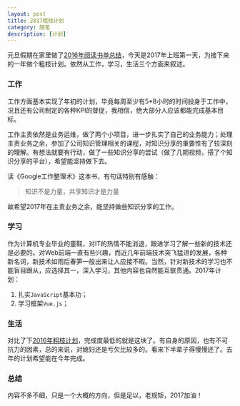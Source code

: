 ```yaml
---
layout: post
title: 2017粗枝计划
category: 随笔
description: [计划]
---
```


元旦假期在家里做了[2016年阅读书单总结](http://lupeng.me/2017/01/01/My-2016-reading-summary.html)，今天是2017年上班第一天，为接下来的一年做个粗枝计划。依然从工作，学习，生活三个方面来叙述。
<!-- more -->
### 工作
工作方面基本实现了年初的计划，毕竟每周至少有5*8小时的时间投身于工作中，况且还有公司制定的各种KPI的督促，我相信，绝大部分人应该都能完成基本目标。

工作主责依然是业务运维，做了两个小项目，进一步扎实了自己的业务能力；处理主责业务之余，参加了公司知识管理相关的课程，对知识分享的重要性有了较深刻的理解。有想法就要有行动，做了一些知识分享的尝试（做了几期视频，搭了个知识分享的平台），希望能坚持做下去。

读《Google工作整理术》这本书，有句话特别有感触：

> 知识不是力量，共享知识才是力量

故希望2017年在主责业务之余，能坚持做些知识分享的工作。

### 学习
作为计算机专业毕业的童鞋，对IT的热情不能消退，跟进学习了解一些新的技术还是必要的。对Web前端一直有些兴趣，而近几年前端技术突飞猛进的发展，各种新名词，新技术如雨后春笋一般出来让人应接不暇。当然，针对新技术的学习也不能盲目跟从，应选择其一，深入学习，其他内容也自然能互联贯通。2017年计划：

1. 扎实`JavaScript`基本功；
2. 学习框架`Vue.js`；

### 生活
对比了下[2016年粗枝计划](http://lupeng.me/2016/01/04/2016%E7%B2%97%E6%9E%9D%E8%AE%A1%E5%88%92.html)，完成度最低的就是这块了。有自身的原因，也有不可抗力的因素，总的来说，对媳妇还是亏欠比较多的。看来下半辈子得慢慢还了。去年的计划希望能在今年完成。

### 总结
内容不多不细，只是一个大概的方向，但是足以，老规矩，2017加油！
